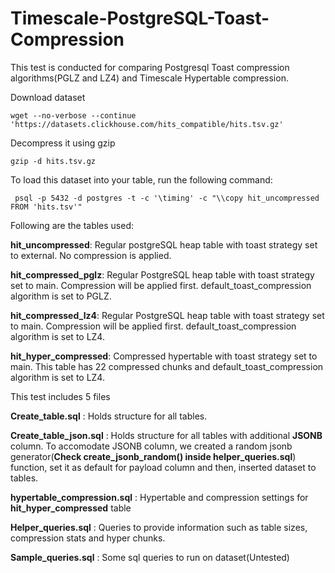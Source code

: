 # Timescale-PostgreSQL-Toast-Compression
 This test is conducted for comparing Postgresql Toast compression algorithms(PGLZ and LZ4) and Timescale Hypertable compression. 

Download dataset

`wget --no-verbose --continue 'https://datasets.clickhouse.com/hits_compatible/hits.tsv.gz'`

Decompress it using gzip

`gzip -d hits.tsv.gz`

To load this dataset into your table, run the following command:

` psql -p 5432 -d postgres -t -c '\timing' -c "\\copy hit_uncompressed FROM 'hits.tsv'"`

Following are the tables used:

**hit_uncompressed**: Regular postgreSQL heap table with toast strategy set to external. No compression is applied.

**hit_compressed_pglz**: Regular PostgreSQL heap table with toast strategy set to main. Compression will be applied first. default_toast_compression algorithm is set to PGLZ.

**hit_compressed_lz4**: Regular PostgreSQL heap table with toast strategy set to main. Compression will be applied first. default_toast_compression algorithm is set to LZ4. 

**hit_hyper_compressed**: Compressed hypertable with toast strategy set to main. This table has 22 compressed chunks and default_toast_compression algorithm is set to LZ4. 

This test includes 5 files 

**Create_table.sql** : Holds structure for all tables.

**Create_table_json.sql** : Holds structure for all tables with additional **JSONB** column. To accomodate JSONB column, we created a random jsonb generator(**Check create_jsonb_random() inside helper_queries.sql**) function, set it as default for payload column and then, inserted dataset to tables.

**hypertable_compression.sql** : Hypertable and compression settings for **hit_hyper_compressed** table 

**Helper_queries.sql** : Queries to provide information such as table sizes, compression stats and hyper chunks.

**Sample_queries.sql** : Some sql queries to run on dataset(Untested)

